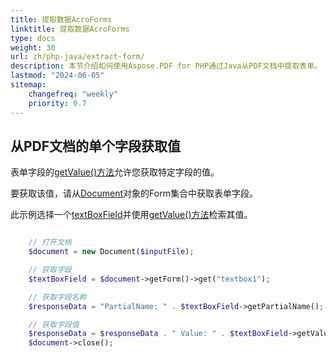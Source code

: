```yaml
---
title: 提取数据AcroForms
linktitle: 提取数据AcroForms
type: docs
weight: 30
url: zh/php-java/extract-form/
description: 本节介绍如何使用Aspose.PDF for PHP通过Java从PDF文档中提取表单。
lastmod: "2024-06-05"
sitemap:
    changefreq: "weekly"
    priority: 0.7
---
```


## 从PDF文档的单个字段获取值

表单字段的[getValue()方法](https://reference.aspose.com/pdf/java/com.aspose.pdf/TextBoxField#getValue--)允许您获取特定字段的值。

要获取该值，请从[Document](https://reference.aspose.com/pdf/java/com.aspose.pdf/Document)对象的Form集合中获取表单字段。

此示例选择一个[textBoxField](https://reference.aspose.com/pdf/java/com.aspose.pdf/TextBoxField)并使用[getValue()方法](https://reference.aspose.com/pdf/java/com.aspose.pdf/TextBoxField#getValue--)检索其值。

```php

    // 打开文档
    $document = new Document($inputFile);

    // 获取字段
    $textBoxField = $document->getForm()->get("textbox1");

    // 获取字段名称
    $responseData = "PartialName: " . $textBoxField->getPartialName();

    // 获取字段值
    $responseData = $responseData . " Value: " . $textBoxField->getValue();
    $document->close();
```